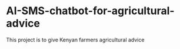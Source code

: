 # AI-SMS-chatbot-for-agricultural-advice
This project is to give Kenyan farmers agricultural advice
